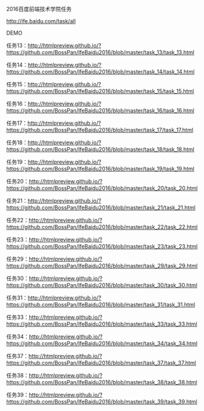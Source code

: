 2016百度前端技术学院任务

http://ife.baidu.com/task/all

DEMO

任务13：http://htmlpreview.github.io/?https://github.com/BossPan/IfeBaidu2016/blob/master/task_13/task_13.html

任务14：http://htmlpreview.github.io/?https://github.com/BossPan/IfeBaidu2016/blob/master/task_14/task_14.html

任务15：http://htmlpreview.github.io/?https://github.com/BossPan/IfeBaidu2016/blob/master/task_15/task_15.html

任务16：http://htmlpreview.github.io/?https://github.com/BossPan/IfeBaidu2016/blob/master/task_16/task_16.html

任务17：http://htmlpreview.github.io/?https://github.com/BossPan/IfeBaidu2016/blob/master/task_17/task_17.html

任务18：http://htmlpreview.github.io/?https://github.com/BossPan/IfeBaidu2016/blob/master/task_18/task_18.html

任务19：http://htmlpreview.github.io/?https://github.com/BossPan/IfeBaidu2016/blob/master/task_19/task_19.html

任务20：http://htmlpreview.github.io/?https://github.com/BossPan/IfeBaidu2016/blob/master/task_20/task_20.html

任务21：http://htmlpreview.github.io/?https://github.com/BossPan/IfeBaidu2016/blob/master/task_21/task_21.html

任务22：http://htmlpreview.github.io/?https://github.com/BossPan/IfeBaidu2016/blob/master/task_22/task_22.html

任务23：http://htmlpreview.github.io/?https://github.com/BossPan/IfeBaidu2016/blob/master/task_23/task_23.html

任务29：http://htmlpreview.github.io/?https://github.com/BossPan/IfeBaidu2016/blob/master/task_29/task_29.html

任务30：http://htmlpreview.github.io/?https://github.com/BossPan/IfeBaidu2016/blob/master/task_30/task_30.html

任务31：http://htmlpreview.github.io/?https://github.com/BossPan/IfeBaidu2016/blob/master/task_31/task_31.html

任务33：http://htmlpreview.github.io/?https://github.com/BossPan/IfeBaidu2016/blob/master/task_33/task_33.html

任务34：http://htmlpreview.github.io/?https://github.com/BossPan/IfeBaidu2016/blob/master/task_34/task_34.html

任务37：http://htmlpreview.github.io/?https://github.com/BossPan/IfeBaidu2016/blob/master/task_37/task_37.html

任务38：http://htmlpreview.github.io/?https://github.com/BossPan/IfeBaidu2016/blob/master/task_38/task_38.html

任务39：http://htmlpreview.github.io/?https://github.com/BossPan/IfeBaidu2016/blob/master/task_39/task_39.html
